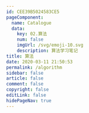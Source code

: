 ```yaml
---
id: CEE39B5024583CE5
pageComponent:
  name: Catalogue
  data:
    key: 02.算法
    num: false
    imgUrl: /svg/emoji-10.svg
    description: 算法学习笔记
title: 算法
date: 2020-03-11 21:50:53
permalink: /algorithm
sidebar: false
article: false
comment: false
copyright: false
editLink: false
hidePageNav: true
---
```

